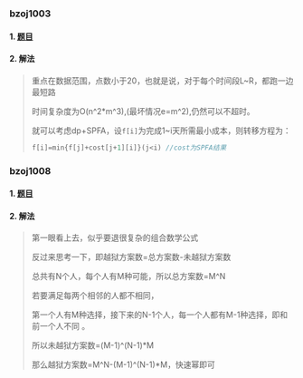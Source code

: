 ### bzoj1003 ###

#### 1. [题目](http://www.lydsy.com/JudgeOnline/problem.php?id=1003) ####

#### 2. 解法 ####
  
  >重点在数据范围，点数小于20，也就是说，对于每个时间段L~R，都跑一边最短路
  >
  >时间复杂度为O(n^2\*m^3),(最坏情况e=m^2),仍然可以不超时。
  >
  >就可以考虑dp+SPFA，设```f[i]```为完成1~i天所需最小成本，则转移方程为：
  >```javascript
  >f[i]=min{f[j]+cost[j+1][i]}(j<i) //cost为SPFA结果
  >```

### bzoj1008 ###

#### 1. [题目](http://www.lydsy.com/JudgeOnline/problem.php?id=1008)

#### 2. 解法 ####
  
  >第一眼看上去，似乎要退很复杂的组合数学公式
  >
  >反过来思考一下，即越狱方案数=总方案数-未越狱方案数
  >
  >总共有N个人，每个人有M种可能，所以总方案数=M^N 
  >
  >若要满足每两个相邻的人都不相同， 
  >
  >第一个人有M种选择，接下来的N-1个人，每一个人都有M-1种选择，即和前一个人不同 。  
  >
  >所以未越狱方案数=(M-1)^(N-1)\*M 
  >
  >那么越狱方案数=M^N-(M-1)^(N-1)\*M，快速幂即可

